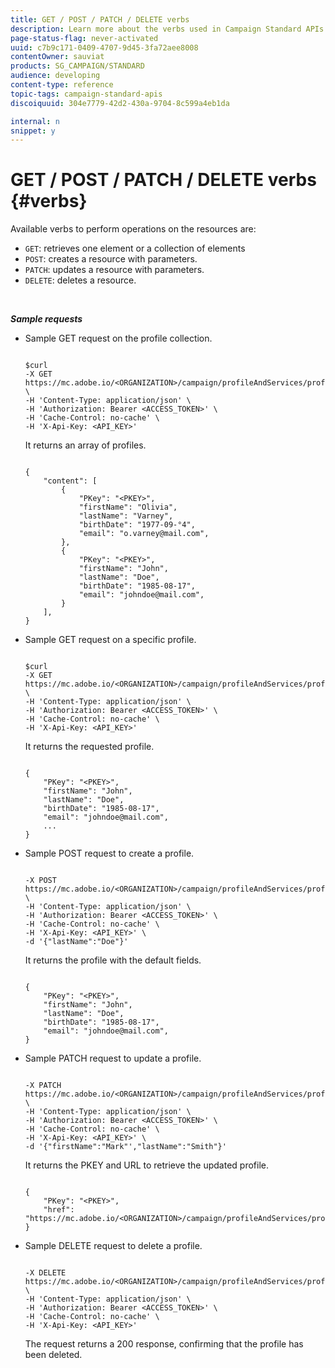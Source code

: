 ```yaml
---
title: GET / POST / PATCH / DELETE verbs
description: Learn more about the verbs used in Campaign Standard APIs.
page-status-flag: never-activated
uuid: c7b9c171-0409-4707-9d45-3fa72aee8008
contentOwner: sauviat
products: SG_CAMPAIGN/STANDARD
audience: developing
content-type: reference
topic-tags: campaign-standard-apis
discoiquuid: 304e7779-42d2-430a-9704-8c599a4eb1da

internal: n
snippet: y
---
```


# GET / POST / PATCH / DELETE verbs {#verbs}

Available verbs to perform operations on the resources are:

* `GET`: retrieves one element or a collection of elements
* `POST`: creates a resource with parameters.
* `PATCH`: updates a resource with parameters.
* `DELETE`: deletes a resource.

<!-- ajouter codes retour -->

<br/>

***Sample requests***

* Sample GET request on the profile collection.


    ```

    $curl  
    -X GET https://mc.adobe.io/<ORGANIZATION>/campaign/profileAndServices/profile \
    -H 'Content-Type: application/json' \
    -H 'Authorization: Bearer <ACCESS_TOKEN>' \
    -H 'Cache-Control: no-cache' \
    -H 'X-Api-Key: <API_KEY>'

    ```

    It returns an array of profiles.


    ```

    {
        "content": [
            {
                "PKey": "<PKEY>",
                "firstName": "Olivia",
                "lastName": "Varney",
                "birthDate": "1977-09-°4",
                "email": "o.varney@mail.com",
            },
            {
                "PKey": "<PKEY>",
                "firstName": "John",
                "lastName": "Doe",
                "birthDate": "1985-08-17",
                "email": "johndoe@mail.com",
            }
        ],
    }

    ```

* Sample GET request on a specific profile.


    ```

    $curl  
    -X GET https://mc.adobe.io/<ORGANIZATION>/campaign/profileAndServices/profile/<PKEY> \
    -H 'Content-Type: application/json' \
    -H 'Authorization: Bearer <ACCESS_TOKEN>' \
    -H 'Cache-Control: no-cache' \
    -H 'X-Api-Key: <API_KEY>'

    ```

    It returns the requested profile.


    ```

    {
        "PKey": "<PKEY>",
        "firstName": "John",
        "lastName": "Doe",
        "birthDate": "1985-08-17",
        "email": "johndoe@mail.com",
        ...
    }

    ```

* Sample POST request to create a profile.


    ```

    -X POST https://mc.adobe.io/<ORGANIZATION>/campaign/profileAndServices/profile \
    -H 'Content-Type: application/json' \
    -H 'Authorization: Bearer <ACCESS_TOKEN>' \
    -H 'Cache-Control: no-cache' \
    -H 'X-Api-Key: <API_KEY>' \
    -d '{"lastName":"Doe"}'

    ```

    It returns the profile with the default fields.

    ```

    {
        "PKey": "<PKEY>",
        "firstName": "John",
        "lastName": "Doe",
        "birthDate": "1985-08-17",
        "email": "johndoe@mail.com",
    }

    ```

* Sample PATCH request to update a profile.

    ```

    -X PATCH https://mc.adobe.io/<ORGANIZATION>/campaign/profileAndServices/profile/<PKEY> \
    -H 'Content-Type: application/json' \
    -H 'Authorization: Bearer <ACCESS_TOKEN>' \
    -H 'Cache-Control: no-cache' \
    -H 'X-Api-Key: <API_KEY>' \
    -d '{"firstName":"Mark"',"lastName":"Smith"}'

    ```

    It returns the PKEY and URL to retrieve the updated profile.

    ```

    {
        "PKey": "<PKEY>",
        "href": "https://mc.adobe.io/<ORGANIZATION>/campaign/profileAndServices/profile/<PKEY>"
    }

    ```

* Sample DELETE request to delete a profile.

    ```

    -X DELETE https://mc.adobe.io/<ORGANIZATION>/campaign/profileAndServices/profile/<PKEY> \
    -H 'Content-Type: application/json' \
    -H 'Authorization: Bearer <ACCESS_TOKEN>' \
    -H 'Cache-Control: no-cache' \
    -H 'X-Api-Key: <API_KEY>'

    ```

    The request returns a 200 response, confirming that the profile has been deleted.
